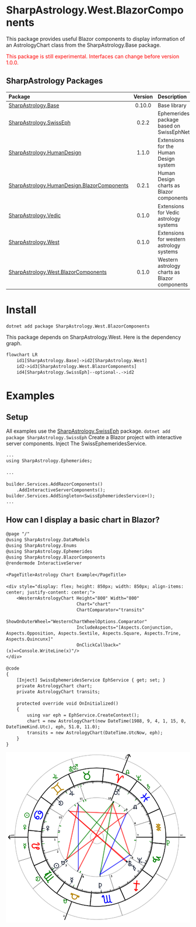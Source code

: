 # SharpAstrology.West.BlazorComponents

This package provides useful Blazor components to display information of an AstrologyChart class from the SharpAstrology.Base package.
<p style="color: red">This package is still experimental. Interfaces can change before version 1.0.0.</p>

## SharpAstrology Packages
| Package                                                                                                                | Version | Description                                   | Licence  |
|:-----------------------------------------------------------------------------------------------------------------------|:-------:|:----------------------------------------------|:--------:|
| [SharpAstrology.Base](https://github.com/CReizner/SharpAstrology.Base)                                                 | 0.10.0  | Base library                                  |   MIT    |
| [SharpAstrology.SwissEph](https://github.com/CReizner/SharpAstrology.SwissEph)                                         |  0.2.2  | Ephemerides package based on SwissEphNet      | AGPL-3.0 |
| [SharpAstrology.HumanDesign](https://github.com/CReizner/SharpAstrology.HumanDesign)                                   |  1.1.0  | Extensions for the Human Design system        |   MIT    |
| [SharpAstrology.HumanDesign.BlazorComponents](https://github.com/CReizner/SharpAstrology.HumanDesign.BlazorComponents) |  0.2.1  | Human Design charts as Blazor components      |   MIT    |
| [SharpAstrology.Vedic](https://github.com/CReizner/SharpAstrology.Vedic)                                               |  0.1.0  | Extensions for Vedic astrology systems        |   MIT    |
| [SharpAstrology.West](https://github.com/CReizner/SharpAstrology.West)                                                 |  0.1.0  | Extensions for western astrology systems      |   MIT    |
| [SharpAstrology.West.BlazorComponents](https://github.com/CReizner/SharpAstrology.West.BlazorComponents)               |  0.1.0  | Western astrology charts as Blazor components |   MIT    |

# Install
```dotnet add package SharpAstrology.West.BlazorComponents```

This package depends on SharpAstrology.West. Here is the dependency graph.

```mermaid
flowchart LR
    id1[SharpAstrology.Base]->id2[SharpAstrology.West]
    id2->id3[SharpAstrology.West.BlazorComponents]
    id4[SharpAstrology.SwissEph]--optional-.->id2
```

# Examples
## Setup
All examples use the [SharpAstrology.SwissEph](https://github.com/CReizner/SharpAstrology.SwissEph) package.
```dotnet add package SharpAstrology.SwissEph```
Create a Blazor project with interactive server components. Inject The SwissEphemeridesService.
```razor
...
using SharpAstrology.Ephemerides;

...

builder.Services.AddRazorComponents()
    .AddInteractiveServerComponents();
builder.Services.AddSingleton<SwissEphemeridesService>();
...
```

## How can I display a basic chart in Blazor?
```razor
@page "/"
@using SharpAstrology.DataModels
@using SharpAstrology.Enums
@using SharpAstrology.Ephemerides
@using SharpAstrology.BlazorComponents
@rendermode InteractiveServer

<PageTitle>Astrology Chart Example</PageTitle>

<div style="display: flex; height: 850px; width: 850px; align-items: center; justify-content: center;">
    <WesternAstrologyChart Height="800" Width="800"
                           Chart="chart"
                           ChartComparator="transits"
                           ShowOnOuterWheel="WesternChartWheelOptions.Comparator"
                           IncludeAspects="[Aspects.Conjunction, Aspects.Opposition, Aspects.Sextile, Aspects.Square, Aspects.Trine, Aspects.Quincunx]"
                           OnClickCallback="(x)=>Console.WriteLine(x)"/>
</div>

@code
{
    [Inject] SwissEphemeridesService EphService { get; set; }
    private AstrologyChart chart;
    private AstrologyChart transits;
    
    protected override void OnInitialized()
    {
        using var eph = EphService.CreateContext();
        chart = new AstrologyChart(new DateTime(1988, 9, 4, 1, 15, 0, DateTimeKind.Utc), eph, 51.0, 11.0);
        transits = new AstrologyChart(DateTime.UtcNow, eph);
    }
}
```
![Astro Chart Example](.github_assets/astro_chart_with_transits.png)